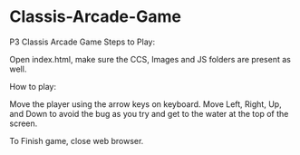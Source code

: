 # Classis-Arcade-Game
P3 Classis Arcade Game
Steps to Play:

Open index.html, make sure the CCS, Images and JS folders are present as well.

How to play:

Move the player using the arrow keys on keyboard. Move Left, Right, Up, and Down to avoid the bug as you try and get 
to the water at the top of the screen.

To Finish game, close web browser.
